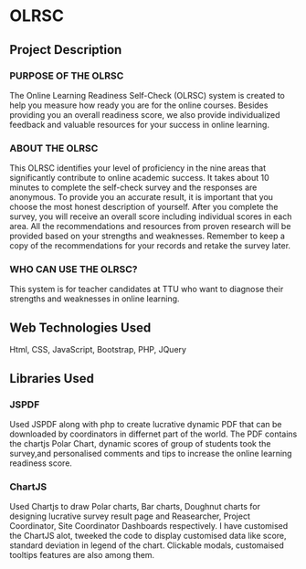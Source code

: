 # OLRSC

## Project Description

### PURPOSE OF THE OLRSC
The Online Learning Readiness Self-Check (OLRSC) system is created to help you measure how ready you are for the online courses. Besides providing you an overall readiness score, we also provide individualized feedback and valuable resources for your success in online learning.

### ABOUT THE OLRSC
This OLRSC identifies your level of proficiency in the nine areas that significantly contribute to online academic success. It takes about 10 minutes to complete the self-check survey and the responses are anonymous. To provide you an accurate result, it is important that you choose the most honest description of yourself.
After you complete the survey, you will receive an overall score including individual scores in each area. All the recommendations and resources from proven research will be provided based on your strengths and weaknesses. Remember to keep a copy of the recommendations for your records and retake the survey later.

### WHO CAN USE THE OLRSC?
This system is for teacher candidates at TTU who want to diagnose their strengths and weaknesses in online learning.

## Web Technologies Used

Html, CSS, JavaScript, Bootstrap, PHP, JQuery

## Libraries Used

### JSPDF
Used JSPDF along with php to create lucrative dynamic PDF that can be downloaded by coordinators in differnet part of the world. The PDF contains the chartjs Polar Chart, dynamic scores of group of students took the survey,and personalised comments and tips to increase the online learning readiness score.

### ChartJS
Used Chartjs to draw Polar charts, Bar charts, Doughnut charts for designing lucrative survey result page and Reasearcher, Project Coordinator, Site Coordinator Dashboards respectively.
I have customised the ChartJS alot, tweeked the code to display customised data like score, standard deviation in legend of the chart. Clickable modals, customaised tooltips features are also among them.

